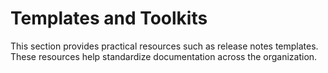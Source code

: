 # Templates and Toolkits

This section provides practical resources such as release notes templates. These resources help standardize documentation across the organization.
